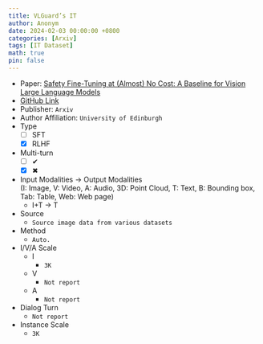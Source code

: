 ```yaml
---
title: VLGuard’s IT
author: Anonym
date: 2024-02-03 00:00:00 +0800
categories: [Arxiv]
tags: [IT Dataset]
math: true
pin: false
---
```


- Paper: [Safety Fine-Tuning at (Almost) No Cost: A Baseline for Vision Large Language Models](https://arxiv.org/abs/2402.02207)
- [GitHub Link](https://github.com/ys-zong/VLGuard)
- Publisher: `Arxiv`
- Author Affiliation: `University of Edinburgh`
- Type
  + [ ] SFT
  + [x] RLHF
- Multi-turn
  + [ ] &#x2714;
  + [x] &#x2716;
- Input Modalities $\rightarrow$ Output Modalities <br />(I: Image, V: Video, A: Audio, 3D: Point Cloud, T: Text, B: Bounding box, Tab: Table, Web: Web page)
  + I+T $\rightarrow$ T
- Source
  + `Source image data from various datasets`
- Method
  + `Auto.`
- I/V/A Scale
  + I
    * `3K`
  + V
    * `Not report`
  + A
    * `Not report`
- Dialog Turn
  + `Not report`
- Instance Scale
  + `3K`
